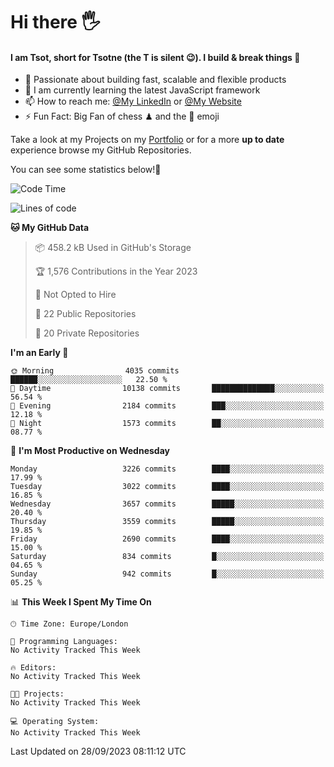 # Hi there :raised_hand_with_fingers_splayed:
#### I am Tsot, short for Tsotne (the T is silent :wink:). I build & break things :space_invader:
- :telescope: Passionate about building fast, scalable and flexible products
- :seedling: I am currently learning the latest JavaScript framework 
- :mailbox: How to reach me: [@My LinkedIn](https://www.linkedin.com/in/tsotne-gvadzabia/) or [@My Website](https://tsotne.co.uk/contact)
- :zap: Fun Fact: Big Fan of chess ♟ and the 👾 emoji

Take a look at my Projects on my [Portfolio](https://tsotne.co.uk/) or for a more **up to date** experience browse my GitHub Repositories.

You can see some statistics below!:space_invader:
<!--START_SECTION:waka-->
![Code Time](http://img.shields.io/badge/Code%20Time-761%20hrs%202%20mins-blue)

![Lines of code](https://img.shields.io/badge/From%20Hello%20World%20I%27ve%20Written-7.6%20million%20lines%20of%20code-blue)

**🐱 My GitHub Data** 

> 📦 458.2 kB Used in GitHub's Storage 
 > 
> 🏆 1,576 Contributions in the Year 2023
 > 
> 🚫 Not Opted to Hire
 > 
> 📜 22 Public Repositories 
 > 
> 🔑 20 Private Repositories 
 > 
**I'm an Early 🐤** 

```text
🌞 Morning                4035 commits        ██████░░░░░░░░░░░░░░░░░░░   22.50 % 
🌆 Daytime                10138 commits       ██████████████░░░░░░░░░░░   56.54 % 
🌃 Evening                2184 commits        ███░░░░░░░░░░░░░░░░░░░░░░   12.18 % 
🌙 Night                  1573 commits        ██░░░░░░░░░░░░░░░░░░░░░░░   08.77 % 
```
📅 **I'm Most Productive on Wednesday** 

```text
Monday                   3226 commits        ████░░░░░░░░░░░░░░░░░░░░░   17.99 % 
Tuesday                  3022 commits        ████░░░░░░░░░░░░░░░░░░░░░   16.85 % 
Wednesday                3657 commits        █████░░░░░░░░░░░░░░░░░░░░   20.40 % 
Thursday                 3559 commits        █████░░░░░░░░░░░░░░░░░░░░   19.85 % 
Friday                   2690 commits        ████░░░░░░░░░░░░░░░░░░░░░   15.00 % 
Saturday                 834 commits         █░░░░░░░░░░░░░░░░░░░░░░░░   04.65 % 
Sunday                   942 commits         █░░░░░░░░░░░░░░░░░░░░░░░░   05.25 % 
```


📊 **This Week I Spent My Time On** 

```text
🕑︎ Time Zone: Europe/London

💬 Programming Languages: 
No Activity Tracked This Week

🔥 Editors: 
No Activity Tracked This Week

🐱‍💻 Projects: 
No Activity Tracked This Week

💻 Operating System: 
No Activity Tracked This Week
```


 Last Updated on 28/09/2023 08:11:12 UTC
<!--END_SECTION:waka-->
